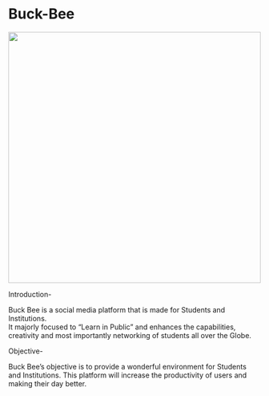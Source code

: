 # Buck-Bee

<img src="https://user-images.githubusercontent.com/71027441/136687108-1b061323-020a-4904-8ca1-12102ce4d601.png" width="100%" height="500px">

Introduction- 

Buck Bee is a social media platform that is made for Students and Institutions.  
It majorly focused to “Learn in Public” and enhances the capabilities, creativity and most importantly networking of students all over the Globe.


Objective- 

Buck Bee’s objective is to provide a wonderful environment for Students and Institutions. 
This platform will increase the productivity of users and making their day better.
